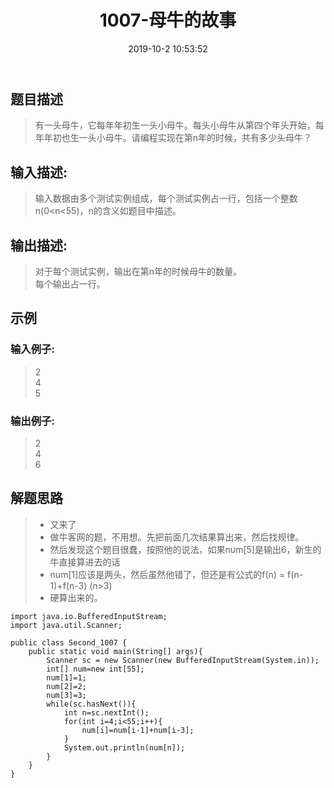 ﻿---
title: 1007-母牛的故事
date: 2019-10-2 10:53:52
categories: PAT练习
---

## 题目描述 <!--more-->
>有一头母牛，它每年年初生一头小母牛。每头小母牛从第四个年头开始，每年年初也生一头小母牛。请编程实现在第n年的时候，共有多少头母牛？

## 输入描述:
>输入数据由多个测试实例组成，每个测试实例占一行，包括一个整数n(0<n<55)，n的含义如题目中描述。

## 输出描述:
>对于每个测试实例，输出在第n年的时候母牛的数量。<br/>
每个输出占一行。

## 示例
### 输入例子:
>2<br/>
4<br/>
5

### 输出例子:
>2<br/>
4<br/>
6

## 解题思路
> * 又来了
> * 做牛客网的题，不用想。先把前面几次结果算出来，然后找规律。
> * 然后发现这个题目很蠢，按照他的说法，如果num[5]是输出6，新生的牛直接算进去的话
> * num[1]应该是两头，然后虽然他错了，但还是有公式的f(n) = f(n-1)+f(n-3) (n>3)
> * 硬算出来的。


	import java.io.BufferedInputStream;
	import java.util.Scanner;
	
	public class Second_1007 {
	    public static void main(String[] args){
	        Scanner sc = new Scanner(new BufferedInputStream(System.in));
	        int[] num=new int[55];
	        num[1]=1;
	        num[2]=2;
	        num[3]=3;
	        while(sc.hasNext()){
	            int n=sc.nextInt();
	            for(int i=4;i<55;i++){
	                num[i]=num[i-1]+num[i-3];
	            }
	            System.out.println(num[n]);
	        }
	    }
	}
